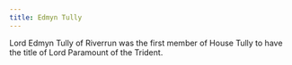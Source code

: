 ```yaml
---
title: Edmyn Tully
---
```


Lord Edmyn Tully of Riverrun was the first member of House Tully to have the title of Lord Paramount of the Trident.


